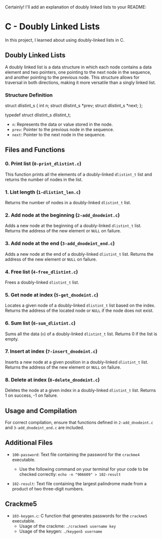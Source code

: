 Certainly! I'll add an explanation of doubly linked lists to your README:
# C - Doubly Linked Lists

In this project, I learned about using doubly-linked lists in C.

## Doubly Linked Lists

A doubly linked list is a data structure in which each node contains a data element and two pointers, one pointing to the next node in the sequence, and another pointing to the previous node. This structure allows for traversal in both directions, making it more versatile than a singly linked list.

### Structure Definition

struct dlistint_s {
    int n;
    struct dlistint_s *prev;
    struct dlistint_s *next;
};

typedef struct dlistint_s dlistint_t;


- `n`: Represents the data or value stored in the node.
- `prev`: Pointer to the previous node in the sequence.
- `next`: Pointer to the next node in the sequence.

## Files and Functions

### 0. Print list (`0-print_dlistint.c`)

This function prints all the elements of a doubly-linked `dlistint_t` list and returns the number of nodes in the list.

### 1. List length (`1-dlistint_len.c`)

Returns the number of nodes in a doubly-linked `dlistint_t` list.

### 2. Add node at the beginning (`2-add_dnodeint.c`)

Adds a new node at the beginning of a doubly-linked `dlistint_t` list. Returns the address of the new element or `NULL` on failure.

### 3. Add node at the end (`3-add_dnodeint_end.c`)

Adds a new node at the end of a doubly-linked `dlistint_t` list. Returns the address of the new element or `NULL` on failure.

### 4. Free list (`4-free_dlistint.c`)

Frees a doubly-linked `dlistint_t` list.

### 5. Get node at index (`5-get_dnodeint.c`)

Locates a given node of a doubly-linked `dlistint_t` list based on the index. Returns the address of the located node or `NULL` if the node does not exist.

### 6. Sum list (`6-sum_dlistint.c`)

Sums all the data (`n`) of a doubly-linked `dlistint_t` list. Returns 0 if the list is empty.

### 7. Insert at index (`7-insert_dnodeint.c`)

Inserts a new node at a given position in a doubly-linked `dlistint_t` list. Returns the address of the new element or `NULL` on failure.

### 8. Delete at index (`8-delete_dnodeint.c`)

Deletes the node at a given index in a doubly-linked `dlistint_t` list. Returns 1 on success, -1 on failure.

## Usage and Compilation

For correct compilation, ensure that functions defined in `2-add_dnodeint.c` and `3-add_dnodeint_end.c` are included.

## Additional Files

- `100-password`: Text file containing the password for the `crackme4` executable.
  - Use the following command on your terminal for your code to be checked correctly: `echo -n "906609" > 102-result`

- `102-result`: Text file containing the largest palindrome made from a product of two three-digit numbers.

## Crackme5

- `103-keygen.c`: C function that generates passwords for the `crackme5` executable.
  - Usage of the crackme: `./crackme5 username key`
  - Usage of the keygen: `./keygen5 username`
